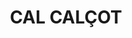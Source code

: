 ---
layout: patrimoni-details
title:  "CAL CALÇOT"
collections: ["patrimoni-arquitectonic", "bcil-previstos-cbp"]
coordinates:
  - group1:
        - [1.460570543247272, 42.357394594355647]
        - [1.460666755535633, 42.357417026319204]
        - [1.460745898253098, 42.357431996914137]
        - [1.460784903852284, 42.357309018981468]
        - [1.460714732083439, 42.357295281505095]
        - [1.460546370328577, 42.357247959165598]
        - [1.460508756012478, 42.357313933526214]
        - [1.460544639229393, 42.357318865942005]
        - [1.46054525328667, 42.357324437327705]
        - [1.460596740388256, 42.357335420576696]
        - [1.460570543247272, 42.357394594355647]
---